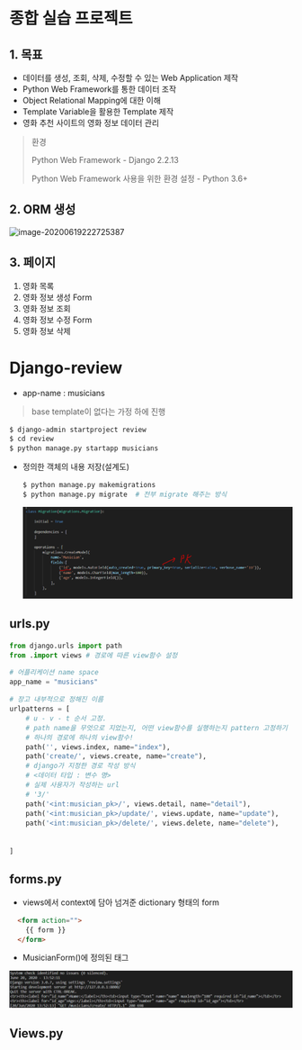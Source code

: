 # 종합 실습 프로젝트 

## 1. 목표 

* 데이터를 생성, 조회, 삭제, 수정할 수 있는 Web Application 제작
*  Python Web Framework를 통한 데이터 조작 
* Object Relational Mapping에 대한 이해 
* Template Variable을 활용한 Template 제작 
* 영화 추천 사이트의 영화 정보 데이터 관리

> 환경
>
> Python Web Framework - Django 2.2.13
>
> Python Web Framework 사용을 위한 환경 설정 - Python 3.6+

## 2. ORM 생성

![image-20200619222725387](C:\Users\sec\AppData\Roaming\Typora\typora-user-images\image-20200619222725387.png)

## 3. 페이지

1. 영화 목록
2. 영화 정보 생성 Form
3.  영화 정보 조회
4. 영화 정보 수정 Form
5. 영화 정보 삭제

# Django-review

* app-name : musicians

> base template이 없다는 가정 하에 진행

```bash
$ django-admin startproject review
$ cd review
$ python manage.py startapp musicians
```

* 정의한 객체의 내용 저장(설계도)

  ```bash
  $ python manage.py makemigrations 
  $ python manage.py migrate  # 전부 migrate 해주는 방식
  ```

  ![image-20200620133202564](images/image-20200620133202564.png)

## urls.py

```python
from django.urls import path
from .import views # 경로에 따른 view함수 설정
```

```python
# 어플리케이션 name space
app_name = "musicians"
```

```python
# 장고 내부적으로 정해진 이름
urlpatterns = [
    # u - v - t 순서 고정.
    # path name을 무엇으로 지었는지, 어떤 view함수를 실행하는지 pattern 고정하기
    # 하나의 경로에 하나의 view함수!
    path('', views.index, name="index"),
    path('create/', views.create, name="create"),
    # django가 지정한 경로 작성 방식
    # <데이터 타입 : 변수 명>
    # 실제 사용자가 작성하는 url
    # '3/'
    path('<int:musician_pk>/', views.detail, name="detail"),
    path('<int:musician_pk>/update/', views.update, name="update"),
    path('<int:musician_pk>/delete/', views.delete, name="delete"),


]
```







## forms.py

*  views에서 context에 담아 넘겨준 dictionary 형태의 form

```html
  <form action="">
    {{ form }}
  </form>
```

* MusicianForm()에 정의된 태그 

![image-20200620140858618](images/image-20200620140858618.png)

## Views.py

